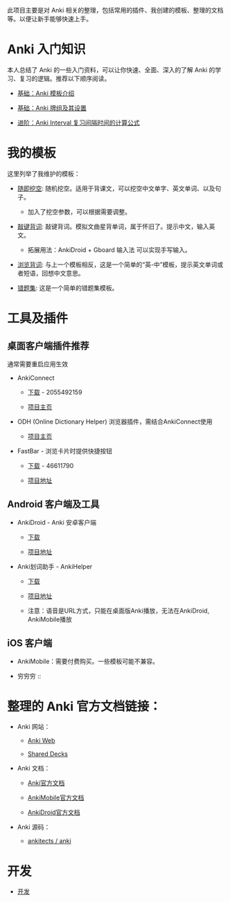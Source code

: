 此项目主要是对 Anki 相关的整理，包括常用的插件、我创建的模板、整理的文档等。以便让新手能够快速上手。

# Anki 入门知识

本人总结了 Anki 的一些入门资料，可以让你快速、全面、深入的了解 Anki 的学习、复习的逻辑。推荐以下顺序阅读。

* [基础：Anki 模板介绍](Anki%20%E6%A8%A1%E6%9D%BF.md)

* [基础：Anki 牌组及其设置](Anki%20Deck.md)

* [进阶：Anki Interval 复习间隔时间的计算公式](Anki%20Interval.md)

# 我的模板

这里列举了我维护的模板：

- [随即挖空](%E9%9A%8F%E5%8D%B3%E6%8C%96%E7%A9%BA/): 随机挖空。适用于背课文，可以挖空中文单字、英文单词、以及句子。

  - 加入了挖空参数，可以根据需要调整。

- [敲键背词](%E6%95%B2%E9%94%AE%E8%83%8C%E8%AF%8D/): 敲键背词。模拟文曲星背单词，属于怀旧了。提示中文，输入英文。

  - 拓展用法：AnkiDroid + Gboard 输入法 可以实现手写输入。

- [浏览背词](%E6%B5%8F%E8%A7%88%E8%83%8C%E8%AF%8D/): 与上一个模板相反，这是一个简单的“英-中”模板，提示英文单词或者短语，回想中文意思。

- [错题集](%E9%94%99%E9%A2%98%E9%9B%86/): 这是一个简单的错题集模板。

# 工具及插件

## 桌面客户端插件推荐

通常需要重启应用生效

- AnkiConnect

  - [下载](https://ankiweb.net/shared/info/2055492159) - 2055492159

  - [项目主页](https://foosoft.net/projects/anki-connect/)

- ODH (Online Dictionary Helper) 浏览器插件，需结合AnkiConnect使用

  - [项目主页](https://github.com/ninja33/ODH)

- FastBar - 浏览卡片时提供快捷按钮

  - [下载](https://ankiweb.net/shared/info/46611790) - 46611790

  - [项目地址](https://github.com/ankipalace/Fastbar-with-nightmode-support)

## Android 客户端及工具

- AnkiDroid - Anki 安卓客户端

  - [下载](https://f-droid.org/repository/browse/?fdid=com.ichi2.anki)

  - [项目地址](https://github.com/ankidroid/Anki-Android)

- Anki划词助手 - AnkiHelper

  - [下载](https://www.coolapk.com/apk/com.mmjang.ankihelper)

  - [项目地址](https://github.com/mmjang/ankihelper)

  - 注意：语音是URL方式，只能在桌面版Anki播放，无法在AnkiDroid, AnkiMobile播放

## iOS 客户端

- AnkiMobile：需要付费购买。一些模板可能不兼容。

- 穷穷穷 ::

# 整理的 Anki 官方文档链接：

- Anki 网站：

  - [Anki Web](https://ankiweb.net/decks/)

  - [Shared Decks](https://ankiweb.net/shared/decks/)

- Anki 文档：

  - [Anki官方文档](https://docs.ankiweb.net/)

  - [AnkiMobile官方文档](https://docs.ankimobile.net/)

  - [AnkiDroid官方文档](https://docs.ankidroid.org/)

- Anki 源码：

  - [ankitects / anki](https://github.com/ankitects/anki)

# 开发

* [开发](dev/)